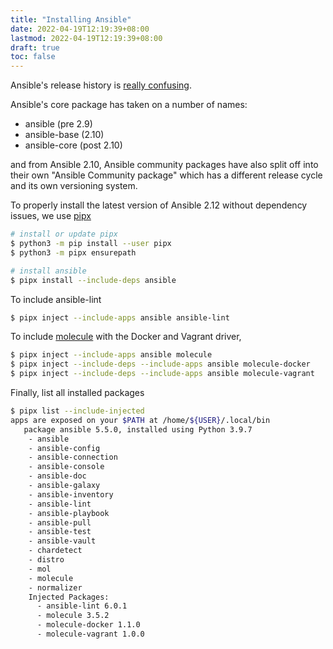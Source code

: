 ```yaml
---
title: "Installing Ansible"
date: 2022-04-19T12:19:39+08:00
lastmod: 2022-04-19T12:19:39+08:00
draft: true
toc: false
---
```


Ansible's release history is [really confusing](https://docs.ansible.com/ansible/devel/reference_appendices/release_and_maintenance.html).

Ansible's core package has taken on a number of names:
- ansible (pre 2.9)
- ansible-base (2.10)
- ansible-core (post 2.10)

and from Ansible 2.10, Ansible community packages have also split off into their
own "Ansible Community package" which has a different release cycle and its own
versioning system.

To properly install the latest version of Ansible 2.12 without dependency
issues, we use [pipx](https://github.com/pypa/pipx)

```bash
# install or update pipx
$ python3 -m pip install --user pipx
$ python3 -m pipx ensurepath

# install ansible
$ pipx install --include-deps ansible
```

To include ansible-lint

```bash
$ pipx inject --include-apps ansible ansible-lint
```

To include [molecule](https://github.com/ansible-community/molecule) with the Docker and Vagrant driver,

```bash
$ pipx inject --include-apps ansible molecule
$ pipx inject --include-deps --include-apps ansible molecule-docker
$ pipx inject --include-deps --include-apps ansible molecule-vagrant
```

Finally, list all installed packages

```bash
$ pipx list --include-injected
apps are exposed on your $PATH at /home/${USER}/.local/bin
   package ansible 5.5.0, installed using Python 3.9.7
    - ansible
    - ansible-config
    - ansible-connection
    - ansible-console
    - ansible-doc
    - ansible-galaxy
    - ansible-inventory
    - ansible-lint
    - ansible-playbook
    - ansible-pull
    - ansible-test
    - ansible-vault
    - chardetect
    - distro
    - mol
    - molecule
    - normalizer
    Injected Packages:
      - ansible-lint 6.0.1
      - molecule 3.5.2
      - molecule-docker 1.1.0
      - molecule-vagrant 1.0.0
```
